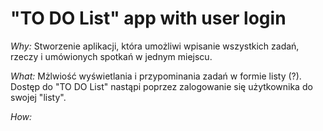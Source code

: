 # "TO DO List" app with user login

_Why:_ 
Stworzenie aplikacji, która umożliwi wpisanie wszystkich zadań, rzeczy i umówionych spotkań w jednym miejscu.

_What:_
Mżlwiość wyświetlania  i przypominania zadań w formie listy (?). Dostęp do "TO DO List" nastąpi poprzez zalogowanie się użytkownika do swojej "listy".

_How:_

